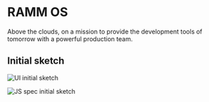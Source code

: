 # RAMM OS

Above the clouds, on a mission to provide the development tools of tomorrow with a powerful production team.

## Initial sketch

![UI initial sketch](https://lh3.googleusercontent.com/1DKSRwIhr9W_8v6BEyOmMysknieK5SGLL4t61o1-f2WceTDfUhAEo6JkhiADzzeAOoXsMmJFPQFcae09GpDHmrfQyVuQUXvSwdRoxuAPeqsIcJylIrnRQ0ffxF7IPnv0N2k-bKCb-BAsu5EpYqrq4vtkgbgA-YRbY6T3_l7mCkijp6uyyBHycUsAm2T0_ZtIikazFTOrI4wtvHJPxyTgofcXNQvjfKKB9BwEw69XZLK522IbYgKyK6wFOqysrByDp9EtGLyOmjuuL5978B2i52plSN7bSJOqULq70GRetZmXec5i4WgKeUD8k81exz6n5_35ynZCw50_5kNupuN_LhrBHs7xASu-gvDV0X0XGtlnCV5FMEYKYgyWdJ3eMfqK0k_UNlGojD_TFMjDfLofgkDQ3QB_e4pySZSV9AneLqMFbxD4oCVaHT25jSS4aYfXUdKUmtetWFKC-q4q-SLs6ODoKvM4NkYejU9GH0qxdzGX9wfjrKGiP4x_JscUvEyF5_qBPcL7SUIfaoWnGLFsMOBOe0F5_0ygSWJ3yw47WXgNJYKVsUfcs-bCz7Lo18MYU398vfloKD59h4qh1Bc18RLIqYZSKzZylsg6lhtHdkB0YORuIsB82ZNBZaRJwJVhaQUGVbg0FaMvNF1UXOozJON2yl0HuMyC=w1065-h750-no)

![JS spec initial sketch](https://lh3.googleusercontent.com/4XAsQshN_1em7JcppkJD2JlKQ9Nqg7aFBPhB3ohr1AnZMHBaMd4MQjYVKvkto8jY1ZZHxHkPuirE8fv5WncFWnCo5D9fsUqaH8Ax1xPuXH5C28nejhEp1r_I_aFPWiggCtbEzq0fOx-UjlDXfKb9x5-OwHvLrIOYAi0mi9rYV9BAQMzhljeJAC_1EW7aLDWcW24FHqrjmTpSM_xYR6jEtAKrLbatImLBKoLydD2w9xiMk8EeVih53yKl0Sn4RNc4Fjmdfj5UsAYIvkbSn6GjCF16gBKBJH_CArfRN6OuSx_z0MqxA97JwMswjV9EJm7GPP2kFFkDbIwI1Nu6fl0A2UGusEue60dKI-PMHCDQKwNTQPZgyRiJxETKZT1AEXBDdBIsOFNlqjH6iruKf6VrtKPOmlMrDlrqWXon-Dvr6uCBiJr_tvgB_40aARWR1T1neXtG5jB5VHEo1z85a7D5JTElwMtyqK1gOtYXFvUQMVrE3YBPHLX5wUO1RMINzkPc4lMRUXVABQNv_Hwf0rVYcmOvbaYqFkNAEgc2LvwwBZkhApQ6imC_XlPwYrEMDSFTPlQVKUpTxwTm_2yUz_UW_3QwrRiWm3KZJIzbuhaF-ESSzUX7qiozA9Ls5ibWmntob66VHdSXlHG-1ex6JYDbPlW6sXAXMCRI=w1038-h750-no)
